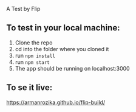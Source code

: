 A Test by Flip

To test in your local machine:
- 
1. Clone the repo
2. cd into the folder where you cloned it
3. run `npm install`
4. run `npm start`
5. The app should be running on localhost:3000

To se it live:
-
https://armanrozika.github.io/flip-build/
